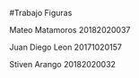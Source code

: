 #Trabajo Figuras 

Mateo Matamoros 20182020037 

Juan Diego Leon 20171020157

Stiven Arango   20182020032
